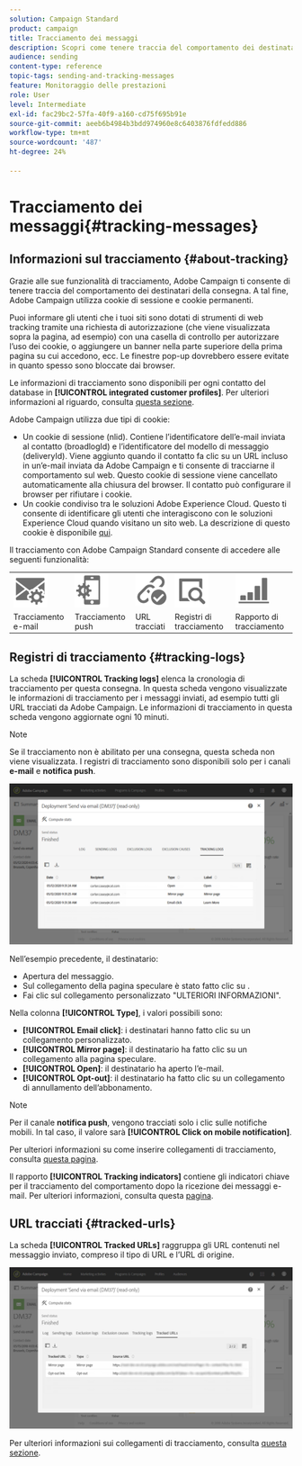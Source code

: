 ```yaml
---
solution: Campaign Standard
product: campaign
title: Tracciamento dei messaggi
description: Scopri come tenere traccia del comportamento dei destinatari della consegna.
audience: sending
content-type: reference
topic-tags: sending-and-tracking-messages
feature: Monitoraggio delle prestazioni
role: User
level: Intermediate
exl-id: fac29bc2-57fa-40f9-a160-cd75f695b91e
source-git-commit: aeeb6b4984b3bdd974960e8c6403876fdfedd886
workflow-type: tm+mt
source-wordcount: '487'
ht-degree: 24%

---
```


# Tracciamento dei messaggi{#tracking-messages}

## Informazioni sul tracciamento {#about-tracking}

Grazie alle sue funzionalità di tracciamento, Adobe Campaign ti consente di tenere traccia del comportamento dei destinatari della consegna. A tal fine, Adobe Campaign utilizza cookie di sessione e cookie permanenti.

Puoi informare gli utenti che i tuoi siti sono dotati di strumenti di web tracking tramite una richiesta di autorizzazione (che viene visualizzata sopra la pagina, ad esempio) con una casella di controllo per autorizzare l’uso dei cookie, o aggiungere un banner nella parte superiore della prima pagina su cui accedono, ecc. Le finestre pop-up dovrebbero essere evitate in quanto spesso sono bloccate dai browser.

Le informazioni di tracciamento sono disponibili per ogni contatto del database in **[!UICONTROL integrated customer profiles]**. Per ulteriori informazioni al riguardo, consulta [questa sezione](../../audiences/using/integrated-customer-profile.md).

 Adobe Campaign utilizza due tipi di cookie:

* Un cookie di sessione (nlid). Contiene l’identificatore dell’e-mail inviata al contatto (broadlogId) e l’identificatore del modello di messaggio (deliveryId). Viene aggiunto quando il contatto fa clic su un URL incluso in un’e-mail inviata da Adobe Campaign e ti consente di tracciarne il comportamento sul web. Questo cookie di sessione viene cancellato automaticamente alla chiusura del browser. Il contatto può configurare il browser per rifiutare i cookie.
* Un cookie condiviso tra le soluzioni Adobe Experience Cloud. Questo ti consente di identificare gli utenti che interagiscono con le soluzioni Experience Cloud quando visitano un sito web. La descrizione di questo cookie è disponibile [qui](https://experienceleague.adobe.com/docs/core-services/interface/ec-cookies/cookies-mc.html).

Il tracciamento con Adobe Campaign Standard consente di accedere alle seguenti funzionalità:

<table>
<tr>
    <td valign="top">
        <a href="../../administration/using/configuring-email-channel.md#tracking-parameters"><img width="60px" alt="condizioni" src="assets/icon_email_parameters.png"/></a>
    </td>
    <td valign="top">
        <a href="https://helpx.adobe.com/campaign/kb/push-tracking.html"><img width="60px" alt="condizioni" src="assets/icon_push_parameters.png"/></a>
    </td>
    <td valign="top">
        <a href="../../designing/using/links.md#about-tracked-urls"><img width="60px" alt="condizioni" src="assets/icon_url.png"/></a>
    </td>
        <td valign="top">
          <a href="../../sending/using/tracking-messages.md#tracking-logs"><img width="60px" alt="condizioni" src="assets/icon_log.png"/></a>
    </td>
    </td>
    <td valign="top">
          <a href="../../reporting/using/tracking-indicators.md"><img width="60px" alt="condizioni" src="assets/icon_report.png"/></a>
</tr>
<tr>
<td>Tracciamento e-mail</td>
<td>Tracciamento push</td>
<td>URL tracciati</td>
<td>Registri di tracciamento</td>
<td>Rapporto di tracciamento</td>
</tr>
</table>

## Registri di tracciamento {#tracking-logs}

La scheda **[!UICONTROL Tracking logs]** elenca la cronologia di tracciamento per questa consegna. In questa scheda vengono visualizzate le informazioni di tracciamento per i messaggi inviati, ad esempio tutti gli URL tracciati da Adobe Campaign. Le informazioni di tracciamento in questa scheda vengono aggiornate ogni 10 minuti.

>[!NOTE]
>
>Se il tracciamento non è abilitato per una consegna, questa scheda non viene visualizzata. I registri di tracciamento sono disponibili solo per i canali **e-mail** e **notifica push**.

![](assets/tracking_logs.png)

Nell’esempio precedente, il destinatario:

* Apertura del messaggio.
* Sul collegamento della pagina speculare è stato fatto clic su .
* Fai clic sul collegamento personalizzato &quot;ULTERIORI INFORMAZIONI&quot;.

Nella colonna **[!UICONTROL Type]**, i valori possibili sono:

* **[!UICONTROL Email click]**: i destinatari hanno fatto clic su un collegamento personalizzato.
* **[!UICONTROL Mirror page]**: il destinatario ha fatto clic su un collegamento alla pagina speculare.
* **[!UICONTROL Open]**: il destinatario ha aperto l’e-mail.
* **[!UICONTROL Opt-out]**: il destinatario ha fatto clic su un collegamento di annullamento dell’abbonamento.

>[!NOTE]
>
>Per il canale **notifica push**, vengono tracciati solo i clic sulle notifiche mobili. In tal caso, il valore sarà **[!UICONTROL Click on mobile notification]**.

Per ulteriori informazioni su come inserire collegamenti di tracciamento, consulta [questa pagina](../../designing/using/links.md#inserting-a-link).

Il rapporto **[!UICONTROL Tracking indicators]** contiene gli indicatori chiave per il tracciamento del comportamento dopo la ricezione dei messaggi e-mail. Per ulteriori informazioni, consulta questa [pagina](../../reporting/using/tracking-indicators.md).

## URL tracciati {#tracked-urls}

La scheda **[!UICONTROL Tracked URLs]** raggruppa gli URL contenuti nel messaggio inviato, compreso il tipo di URL e l’URL di origine.

![](assets/sending_delivery6.png)

Per ulteriori informazioni sui collegamenti di tracciamento, consulta [questa sezione](../../designing/using/links.md#about-tracked-urls).
